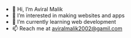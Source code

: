 - 👋 Hi, I’m Aviral Malik
- 👀 I’m interested in making websites and apps
- 🌱 I’m currently learning web development
- 📫 Reach me at aviralmalik2002@gamil.com 

<!---
floofy244/floofy244 is a ✨ special ✨ repository because its `README.md` (this file) appears on your GitHub profile.
You can click the Preview link to take a look at your changes.
--->
